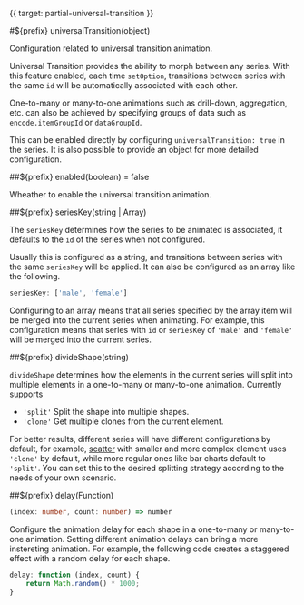{{ target: partial-universal-transition }}

#${prefix} universalTransition(object)

Configuration related to universal transition animation.

Universal Transition provides the ability to morph between any series. With this feature enabled, each time `setOption`, transitions between series with the same `id` will be automatically associated with each other.

One-to-many or many-to-one animations such as drill-down, aggregation, etc. can also be achieved by specifying groups of data such as `encode.itemGroupId` or `dataGroupId`.

This can be enabled directly by configuring `universalTransition: true` in the series. It is also possible to provide an object for more detailed configuration.

##${prefix} enabled(boolean) = false

Wheather to enable the universal transition animation.


##${prefix} seriesKey(string | Array)

The `seriesKey` determines how the series to be animated is associated, it defaults to the `id` of the series when not configured.

Usually this is configured as a string, and transitions between series with the same `seriesKey` will be applied. It can also be configured as an array like the following.

```js
seriesKey: ['male', 'female']
```

Configuring to an array means that all series specified by the array item will be merged into the current series when animating. For example, this configuration means that series with `id` or `seriesKey` of `'male'` and `'female'` will be merged into the current series.

##${prefix} divideShape(string)

`divideShape` determines how the elements in the current series will split into multiple elements in a one-to-many or many-to-one animation. Currently supports

+ `'split'` Split the shape into multiple shapes.
+ `'clone'` Get multiple clones from the current element.

For better results, different series will have different configurations by default, for example, [scatter](~series-scatter) with smaller and more complex element uses `'clone'` by default, while more regular ones like bar charts default to `'split'`. You can set this to the desired splitting strategy according to the needs of your own scenario.

##${prefix} delay(Function)

```ts
(index: number, count: number) => number
```

Configure the animation delay for each shape in a one-to-many or many-to-one animation. Setting different animation delays can bring a more instereting animation. For example, the following code creates a staggered effect with a random delay for each shape.

```js
delay: function (index, count) {
    return Math.random() * 1000;
}
```